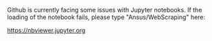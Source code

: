 Github is currently facing some issues with Jupyter notebooks.
If the loading of the notebook fails, please type "Ansus/WebScraping" here:

https://nbviewer.jupyter.org
